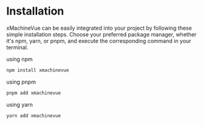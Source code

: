 # Installation
xMachineVue can be easily integrated into your project by following these simple installation steps. Choose your preferred package manager, whether it's npm, yarn, or pnpm, and execute the corresponding command in your terminal.

using npm
```zsh
npm install xmachinevue
```
using pnpm
```zsh
pnpm add xmachinevue
```
using yarn
```zsh
yarn add xmachinevue
```
